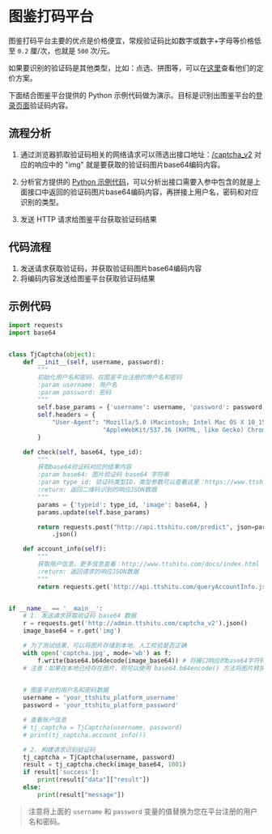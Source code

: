 # 图鉴打码平台

图鉴打码平台主要的优点是价格便宜，常规验证码比如数字或数字+字母等价格低至 `0.2` 厘/次，也就是 `500` 次/元。

如果要识别的验证码是其他类型，比如：点选、拼图等，可以在[这里](http://www.ttshitu.com/price.html)查看他们的定价方案。

下面结合图鉴平台提供的 Python 示例代码做为演示。目标是识别出图鉴平台的[登录页面](http://www.ttshitu.com/login.html)验证码内容。

## 流程分析

1. 通过浏览器抓取验证码相关的网络请求可以筛选出接口地址：[/captcha_v2](http://admin.ttshitu.com/captcha_v2) 对应的响应中的 "img" 就是要获取的验证码图片base64编码内容。

2. 分析官方提供的 [Python 示例代码](https://www.ttshitu.com/docs/python.html)，可以分析出接口需要入参中包含的就是上面接口中返回的验证码图片base64编码内容，再拼接上用户名，密码和对应识别的类型。

3. 发送 HTTP 请求给图鉴平台获取验证码结果

## 代码流程

1. 发送请求获取验证码，并获取验证码图片base64编码内容
2. 将编码内容发送给图鉴平台获取验证码结果

## 示例代码

```python
import requests
import base64


class TjCaptcha(object):
    def __init__(self, username, password):
        """
        初始化用户名和密码，在图鉴平台注册的用户名和密码
        :param username: 用户名
        :param password: 密码
        """
        self.base_params = {'username': username, 'password': password, }
        self.headers = {
            "User-Agent": "Mozilla/5.0 (Macintosh; Intel Mac OS X 10_15_7) "
                          "AppleWebKit/537.36 (KHTML, like Gecko) Chrome/103.0.0.0 Safari/537.36",
        }

    def check(self, base64, type_id):
        """
        获取base64验证码对应的结果内容
        :param base64: 图片验证码 base64 字符串
        :param type_id: 验证码类型ID，类型参数可以查看这里：https://www.ttshitu.com/docs/index.html
        :return: 返回二维码识别的响应JSON数据
        """
        params = {'typeid': type_id, 'image': base64, }
        params.update(self.base_params)

        return requests.post("http://api.ttshitu.com/predict", json=params, headers=self.headers) \
            .json()

    def account_info(self):
        """
        获取用户信息，更多信息查看：http://www.ttshitu.com/docs/index.html
        :return: 返回请求的响应JSON数据
        """
        return requests.get('http://api.ttshitu.com/queryAccountInfo.json', params=self.base_params).json()


if __name__ == '__main__':
    # 1. 发送请求获取验证码 base64 数据
    r = requests.get('http://admin.ttshitu.com/captcha_v2').json()
    image_base64 = r.get('img')

    # 为了测试结果，可以将图片存储到本地，人工校验是否正确
    with open('captcha.jpg', mode='wb') as f:
        f.write(base64.b64decode(image_base64)) # 将接口响应的base64字符转换成二进制并存储到文件
    # 注意：如果在本地已经存在图片，则可以使用 base64.b64encode() 方法将图片转换成base64字符传递给验证码接口使用
    

    # 图鉴平台的用户名和密码数据
    username = 'your_ttshitu_platform_username'
    password = 'your_ttshitu_platform_password'

    # 查看账户信息
    # tj_captcha = TjCaptcha(username, password)
    # print(tj_captcha.account_info())

    # 2. 构建请求识别验证码
    tj_captcha = TjCaptcha(username, password)
    result = tj_captcha.check(image_base64, 1001)
    if result['success']:
        print(result["data"]["result"])
    else:
        print(result["message"])
```


> 注意将上面的 `username` 和 `password` 变量的值替换为您在平台注册的用户名和密码。